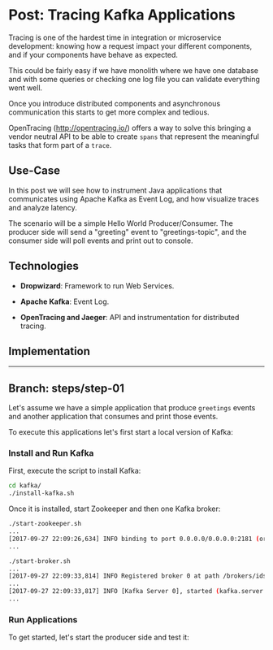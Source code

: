 # Post: Tracing Kafka Applications

Tracing is one of the hardest time in integration or microservice development: 
knowing how a request impact your different components, and if your components
have behave as expected. 

This could be fairly easy if we have monolith where we have one database and
with some queries or checking one log file you can validate everything went 
well. 

Once you introduce distributed components and asynchronous communication 
this starts to get more complex and tedious.

OpenTracing (http://opentracing.io/) offers a way to solve this bringing a 
vendor neutral API to be able to create `spans` that represent the meaningful
tasks that form part of a `trace`.

## Use-Case

In this post we will see how to instrument Java applications that communicates 
using Apache Kafka as Event Log, and how visualize traces and analyze latency.

The scenario will be a simple Hello World Producer/Consumer. The producer
side will send a "greeting" event to "greetings-topic", and the consumer
side will poll events and print out to console.

## Technologies

* **Dropwizard**: Framework to run Web Services.

* **Apache Kafka**: Event Log.

* **OpenTracing and Jaeger**: API and instrumentation for distributed tracing.

## Implementation

---
Branch: steps/step-01
---

Let's assume we have a simple application that produce `greetings` events
and another application that consumes and print those events.

To execute this applications let's first start a local version of Kafka:

### Install and Run Kafka

First, execute the script to install Kafka:

```bash
cd kafka/
./install-kafka.sh
```

Once it is installed, start Zookeeper and then one Kafka broker:

```bash
./start-zookeeper.sh
...
[2017-09-27 22:09:26,634] INFO binding to port 0.0.0.0/0.0.0.0:2181 (org.apache.zookeeper.server.NIOServerCnxnFactory)
...

```

```bash
./start-broker.sh
...
[2017-09-27 22:09:33,814] INFO Registered broker 0 at path /brokers/ids/0 with addresses: EndPoint(jeqo-Oryx-Pro,9092,ListenerName(PLAINTEXT),PLAINTEXT) (kafka.utils.ZkUtils)
...
[2017-09-27 22:09:33,817] INFO [Kafka Server 0], started (kafka.server.KafkaServer)
...
```

### Run Applications

To get started, let's start the producer side and test it:

